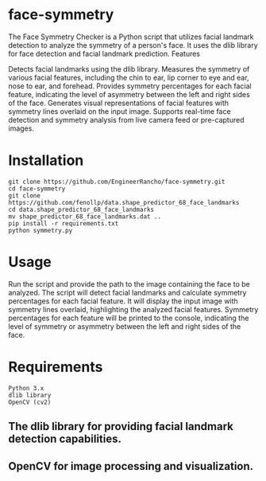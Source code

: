 # face-symmetry
The Face Symmetry Checker is a Python script that utilizes facial landmark detection to analyze the symmetry of a person's face. It uses the dlib library for face detection and facial landmark prediction.
Features

Detects facial landmarks using the dlib library.
Measures the symmetry of various facial features, including the chin to ear, lip corner to eye and ear, nose to ear, and forehead.
Provides symmetry percentages for each facial feature, indicating the level of asymmetry between the left and right sides of the face.
Generates visual representations of facial features with symmetry lines overlaid on the input image.
Supports real-time face detection and symmetry analysis from live camera feed or pre-captured images.


# Installation

    git clone https://github.com/EngineerRancho/face-symmetry.git
    cd face-symmetry
    git clone https://github.com/fenollp/data.shape_predictor_68_face_landmarks
    cd data.shape_predictor_68_face_landmarks
    mv shape_predictor_68_face_landmarks.dat ..
    pip install -r requirements.txt
    python symmetry.py

# Usage

Run the script and provide the path to the image containing the face to be analyzed.
The script will detect facial landmarks and calculate symmetry percentages for each facial feature.
It will display the input image with symmetry lines overlaid, highlighting the analyzed facial features.
Symmetry percentages for each feature will be printed to the console, indicating the level of symmetry or asymmetry between the left and right sides of the face.

# Requirements

    Python 3.x
    dlib library
    OpenCV (cv2)



   ## The dlib library for providing facial landmark detection capabilities.
   ## OpenCV for image processing and visualization.
